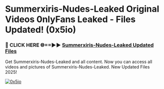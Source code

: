 # Summerxiris-Nudes-Leaked Original Videos 0nlyFans Leaked - Files Updated! (0x5io)

<h3>🔴 CLICK HERE 🌐==►► <a href="https://tinyurl.com/4mcuefdz" rel="nofollow">Summerxiris-Nudes-Leaked Updated Files</a></h3>

Get Summerxiris-Nudes-Leaked and all content. Now you can access all videos and pictures of Summerxiris-Nudes-Leaked. New Updated Files 2025!

[![0x5io](https://i.imgur.com/StAQSOY.gif)](https://tinyurl.com/4mcuefdz)
